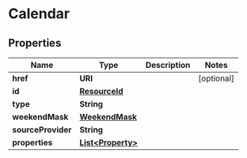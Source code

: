 

# Calendar


## Properties

Name | Type | Description | Notes
------------ | ------------- | ------------- | -------------
**href** | **URI** |  |  [optional]
**id** | [**ResourceId**](ResourceId.md) |  | 
**type** | **String** |  | 
**weekendMask** | [**WeekendMask**](WeekendMask.md) |  | 
**sourceProvider** | **String** |  | 
**properties** | [**List&lt;Property&gt;**](Property.md) |  | 



